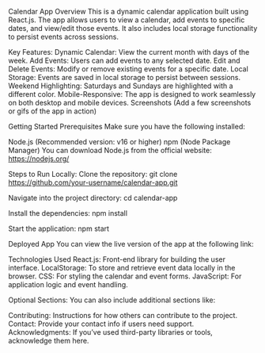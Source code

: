 Calendar App
Overview
This is a dynamic calendar application built using React.js. The app allows users to view a calendar, add events to specific dates, and view/edit those events. It also includes local storage functionality to persist events across sessions.

Key Features:
Dynamic Calendar: View the current month with days of the week.
Add Events: Users can add events to any selected date.
Edit and Delete Events: Modify or remove existing events for a specific date.
Local Storage: Events are saved in local storage to persist between sessions.
Weekend Highlighting: Saturdays and Sundays are highlighted with a different color.
Mobile-Responsive: The app is designed to work seamlessly on both desktop and mobile devices.
Screenshots
(Add a few screenshots or gifs of the app in action)

Getting Started
Prerequisites
Make sure you have the following installed:

Node.js (Recommended version: v16 or higher)
npm (Node Package Manager)
You can download Node.js from the official website: https://nodejs.org/

Steps to Run Locally:
Clone the repository:
git clone https://github.com/your-username/calendar-app.git


Navigate into the project directory:
cd calendar-app

Install the dependencies:
npm install

Start the application:
npm start

Deployed App
You can view the live version of the app at the following link:


Technologies Used
React.js: Front-end library for building the user interface.
LocalStorage: To store and retrieve event data locally in the browser.
CSS: For styling the calendar and event forms.
JavaScript: For application logic and event handling.


Optional Sections:
You can also include additional sections like:

Contributing: Instructions for how others can contribute to the project.
Contact: Provide your contact info if users need support.
Acknowledgments: If you’ve used third-party libraries or tools, acknowledge them here.

